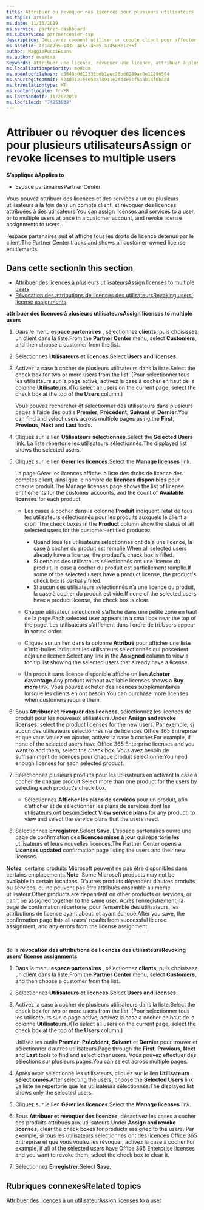 ```yaml
---
title: Attribuer ou révoquer des licences pour plusieurs utilisateurs | Espace partenaires
ms.topic: article
ms.date: 11/15/2019
ms.service: partner-dashboard
ms.subservice: partnercenter-csp
description: Découvrez comment utiliser un compte client pour affecter ou révoquer des licences et des services à un seul utilisateur ou à plusieurs utilisateurs à la fois.
ms.assetid: 4c14c2b5-1431-4e6c-a505-a74503e1235f
author: MaggiePucciEvans
ms.author: evansma
Keywords: attribuer une licence, révoquer une licence, attribuer à plusieurs utilisateurs,
ms.localizationpriority: medium
ms.openlocfilehash: c5846a0d12331bdb1aec26bd6289ac0e11896584
ms.sourcegitcommit: 524d3121e5053a74911e2fd4e9cf5aab14f6b48d
ms.translationtype: MT
ms.contentlocale: fr-FR
ms.lasthandoff: 11/20/2019
ms.locfileid: "74253038"
---
```

# <a name="assign-or-revoke-licenses-to-multiple-users"></a><span data-ttu-id="6b8bb-104">Attribuer ou révoquer des licences pour plusieurs utilisateurs</span><span class="sxs-lookup"><span data-stu-id="6b8bb-104">Assign or revoke licenses to multiple users</span></span>

<span data-ttu-id="6b8bb-105">**S’applique à**</span><span class="sxs-lookup"><span data-stu-id="6b8bb-105">**Applies to**</span></span>

-  <span data-ttu-id="6b8bb-106">Espace partenaires</span><span class="sxs-lookup"><span data-stu-id="6b8bb-106">Partner Center</span></span>

<span data-ttu-id="6b8bb-107">Vous pouvez attribuer des licences et des services à un ou plusieurs utilisateurs à la fois dans un compte client, et révoquer des licences attribuées à des utilisateurs.</span><span class="sxs-lookup"><span data-stu-id="6b8bb-107">You can assign licenses and services to a user, or to multiple users at once in a customer account, and revoke license assignments to users.</span></span>

<span data-ttu-id="6b8bb-108">l’espace partenaires suit et affiche tous les droits de licence détenus par le client.</span><span class="sxs-lookup"><span data-stu-id="6b8bb-108">The Partner Center tracks and shows all customer-owned license entitlements.</span></span>

## <a name="in-this-section"></a><span data-ttu-id="6b8bb-109">Dans cette section</span><span class="sxs-lookup"><span data-stu-id="6b8bb-109">In this section</span></span>


-   [<span data-ttu-id="6b8bb-110">Attribuer des licences à plusieurs utilisateurs</span><span class="sxs-lookup"><span data-stu-id="6b8bb-110">Assign licenses to multiple users</span></span>](#assign-licenses-to-groups)
-   [<span data-ttu-id="6b8bb-111">Révocation des attributions de licences des utilisateurs</span><span class="sxs-lookup"><span data-stu-id="6b8bb-111">Revoking users' license assignments</span></span>](#revoking-licenses)

<a href="" id="assign-licenses-to-groups"></a>
<span data-ttu-id="6b8bb-112">**attribuer des licences à plusieurs utilisateurs**</span><span class="sxs-lookup"><span data-stu-id="6b8bb-112">**Assign licenses to multiple users**</span></span>

1.  <span data-ttu-id="6b8bb-113">Dans le menu **espace partenaires** , sélectionnez **clients**, puis choisissez un client dans la liste.</span><span class="sxs-lookup"><span data-stu-id="6b8bb-113">From the **Partner Center** menu, select **Customers**, and then choose a customer from the list.</span></span>
2.  <span data-ttu-id="6b8bb-114">Sélectionnez **Utilisateurs et licences**.</span><span class="sxs-lookup"><span data-stu-id="6b8bb-114">Select **Users and licenses**.</span></span>
3.  <span data-ttu-id="6b8bb-115">Activez la case à cocher de plusieurs utilisateurs dans la liste.</span><span class="sxs-lookup"><span data-stu-id="6b8bb-115">Select the check box for two or more users from the list.</span></span> <span data-ttu-id="6b8bb-116">(Pour sélectionner tous les utilisateurs sur la page active, activez la case à cocher en haut de la colonne **Utilisateurs**.)</span><span class="sxs-lookup"><span data-stu-id="6b8bb-116">(To select all users on the current page, select the check box at the top of the **Users** column.)</span></span>

    <span data-ttu-id="6b8bb-117">Vous pouvez rechercher et sélectionner des utilisateurs dans plusieurs pages à l’aide des outils **Premier**, **Précédent**, **Suivant** et **Dernier**.</span><span class="sxs-lookup"><span data-stu-id="6b8bb-117">You can find and select users across multiple pages using the **First**, **Previous**, **Next** and **Last** tools.</span></span>

4.  <span data-ttu-id="6b8bb-118">Cliquez sur le lien **Utilisateurs sélectionnés**.</span><span class="sxs-lookup"><span data-stu-id="6b8bb-118">Select the **Selected Users** link.</span></span> <span data-ttu-id="6b8bb-119">La liste répertorie les utilisateurs sélectionnés.</span><span class="sxs-lookup"><span data-stu-id="6b8bb-119">The displayed list shows the selected users.</span></span>
5.  <span data-ttu-id="6b8bb-120">Cliquez sur le lien **Gérer les licences**.</span><span class="sxs-lookup"><span data-stu-id="6b8bb-120">Select the **Manage licenses** link.</span></span>

    <span data-ttu-id="6b8bb-121">La page Gérer les licences affiche la liste des droits de licence des comptes client, ainsi que le nombre de **licences disponibles** pour chaque produit.</span><span class="sxs-lookup"><span data-stu-id="6b8bb-121">The Manage licenses page shows the list of license entitlements for the customer accounts, and the count of **Available licenses** for each product.</span></span>

    -   <span data-ttu-id="6b8bb-122">Les cases à cocher dans la colonne **Produit** indiquent l’état de tous les utilisateurs sélectionnés pour les produits auxquels le client a droit&nbsp;:</span><span class="sxs-lookup"><span data-stu-id="6b8bb-122">The check boxes in the **Product** column show the status of all selected users for the customer-entitled products:</span></span>

        -   <span data-ttu-id="6b8bb-123">Quand tous les utilisateurs sélectionnés ont déjà une licence, la case à cocher du produit est remplie.</span><span class="sxs-lookup"><span data-stu-id="6b8bb-123">When all selected users already have a license, the product's check box is filled.</span></span>
        -   <span data-ttu-id="6b8bb-124">Si certains des utilisateurs sélectionnés ont une licence du produit, la case à cocher du produit est partiellement remplie.</span><span class="sxs-lookup"><span data-stu-id="6b8bb-124">If some of the selected users have a product license, the product's check box is partially filled.</span></span>
        -   <span data-ttu-id="6b8bb-125">Si aucun des utilisateurs sélectionnés n’a une licence du produit, la case à cocher du produit est vide.</span><span class="sxs-lookup"><span data-stu-id="6b8bb-125">If none of the selected users have a product license, the check box is clear.</span></span>
    -   <span data-ttu-id="6b8bb-126">Chaque utilisateur sélectionné s’affiche dans une petite zone en haut de la page.</span><span class="sxs-lookup"><span data-stu-id="6b8bb-126">Each selected user appears in a small box near the top of the page.</span></span> <span data-ttu-id="6b8bb-127">Les utilisateurs s’affichent dans l’ordre de tri.</span><span class="sxs-lookup"><span data-stu-id="6b8bb-127">Users appear in sorted order.</span></span>

    -   <span data-ttu-id="6b8bb-128">Cliquez sur un lien dans la colonne **Attribué** pour afficher une liste d’info-bulles indiquant les utilisateurs sélectionnés qui possèdent déjà une licence.</span><span class="sxs-lookup"><span data-stu-id="6b8bb-128">Select any link in the **Assigned** column to view a tooltip list showing the selected users that already have a license.</span></span>

    -   <span data-ttu-id="6b8bb-129">Un produit sans licence disponible affiche un lien **Acheter davantage**.</span><span class="sxs-lookup"><span data-stu-id="6b8bb-129">Any product without available licenses shows a **Buy more** link.</span></span> <span data-ttu-id="6b8bb-130">Vous pouvez acheter des licences supplémentaires lorsque les clients en ont besoin.</span><span class="sxs-lookup"><span data-stu-id="6b8bb-130">You can purchase more licenses when customers require them.</span></span>

6.  <span data-ttu-id="6b8bb-131">Sous **Attribuer et révoquer des licences**, sélectionnez les licences de produit pour les nouveaux utilisateurs.</span><span class="sxs-lookup"><span data-stu-id="6b8bb-131">Under **Assign and revoke licenses**, select the product licenses for the new users.</span></span> <span data-ttu-id="6b8bb-132">Par exemple, si aucun des utilisateurs sélectionnés n’a de licences Office&nbsp;365 Entreprise et que vous voulez en ajouter, activez la case à cocher.</span><span class="sxs-lookup"><span data-stu-id="6b8bb-132">For example, if none of the selected users have Office 365 Enterprise licenses and you want to add them, select the check box.</span></span> <span data-ttu-id="6b8bb-133">Vous avez besoin de suffisamment de licences pour chaque produit sélectionné.</span><span class="sxs-lookup"><span data-stu-id="6b8bb-133">You need enough licenses for each selected product.</span></span>
7.  <span data-ttu-id="6b8bb-134">Sélectionnez plusieurs produits pour les utilisateurs en activant la case à cocher de chaque produit.</span><span class="sxs-lookup"><span data-stu-id="6b8bb-134">Select more than one product for the users by selecting each product's check box.</span></span>
    -   <span data-ttu-id="6b8bb-135">Sélectionnez **Afficher les plans de services** pour un produit, afin d’afficher et de sélectionner les plans de services dont les utilisateurs ont besoin.</span><span class="sxs-lookup"><span data-stu-id="6b8bb-135">Select **View service plans** for any product, to view and select the service plans that the users need.</span></span>

8.  <span data-ttu-id="6b8bb-136">Sélectionnez **Enregistrer**.</span><span class="sxs-lookup"><span data-stu-id="6b8bb-136">Select **Save**.</span></span> <span data-ttu-id="6b8bb-137">L’espace partenaires ouvre une page de confirmation des **licences mises à jour** qui répertorie les utilisateurs et leurs nouvelles licences.</span><span class="sxs-lookup"><span data-stu-id="6b8bb-137">The Partner Center opens a **Licenses updated** confirmation page listing the users and their new licenses.</span></span>

<span data-ttu-id="6b8bb-138">**Notez**  certains produits Microsoft peuvent ne pas être disponibles dans certains emplacements.</span><span class="sxs-lookup"><span data-stu-id="6b8bb-138">**Note**  Some Microsoft products may not be available in certain locations.</span></span> <span data-ttu-id="6b8bb-139">D’autres produits dépendent d’autres produits ou services, ou ne peuvent pas être attribués ensemble au même utilisateur.</span><span class="sxs-lookup"><span data-stu-id="6b8bb-139">Other products are dependent on other products or services, or can't be assigned together to the same user.</span></span> <span data-ttu-id="6b8bb-140">Après l’enregistrement, la page de confirmation répertorie, pour l’ensemble des utilisateurs, les attributions de licence ayant abouti et ayant échoué.</span><span class="sxs-lookup"><span data-stu-id="6b8bb-140">After you save, the confirmation page lists all users' results from successful license assignment, and any errors from the license assignment.</span></span>

 

<a href="" id="revoking-licenses"></a>
<span data-ttu-id="6b8bb-141">de la **révocation des attributions de licences des utilisateurs**</span><span class="sxs-lookup"><span data-stu-id="6b8bb-141">**Revoking users' license assignments**</span></span>

1.  <span data-ttu-id="6b8bb-142">Dans le menu **espace partenaires** , sélectionnez **clients**, puis choisissez un client dans la liste.</span><span class="sxs-lookup"><span data-stu-id="6b8bb-142">From the **Partner Center** menu, select **Customers**, and then choose a customer from the list.</span></span>
2.  <span data-ttu-id="6b8bb-143">Sélectionnez **Utilisateurs et licences**.</span><span class="sxs-lookup"><span data-stu-id="6b8bb-143">Select **Users and licenses**.</span></span>
3.  <span data-ttu-id="6b8bb-144">Activez la case à cocher de plusieurs utilisateurs dans la liste.</span><span class="sxs-lookup"><span data-stu-id="6b8bb-144">Select the check box for two or more users from the list.</span></span> <span data-ttu-id="6b8bb-145">(Pour sélectionner tous les utilisateurs sur la page active, activez la case à cocher en haut de la colonne **Utilisateurs**.)</span><span class="sxs-lookup"><span data-stu-id="6b8bb-145">(To select all users on the current page, select the check box at the top of the **Users** column.)</span></span>

    <span data-ttu-id="6b8bb-146">Utilisez les outils **Premier**, **Précédent**, **Suivant** et **Dernier** pour trouver et sélectionner d’autres utilisateurs.</span><span class="sxs-lookup"><span data-stu-id="6b8bb-146">Page through the **First**, **Previous**, **Next** and **Last** tools to find and select other users.</span></span> <span data-ttu-id="6b8bb-147">Vous pouvez effectuer des sélections sur plusieurs pages.</span><span class="sxs-lookup"><span data-stu-id="6b8bb-147">You can select across multiple pages.</span></span>

4.  <span data-ttu-id="6b8bb-148">Après avoir sélectionné les utilisateurs, cliquez sur le lien **Utilisateurs sélectionnés**.</span><span class="sxs-lookup"><span data-stu-id="6b8bb-148">After selecting the users, choose the **Selected Users** link.</span></span> <span data-ttu-id="6b8bb-149">La liste ne répertorie que les utilisateurs sélectionnés.</span><span class="sxs-lookup"><span data-stu-id="6b8bb-149">The displayed list shows only the selected users.</span></span>
5.  <span data-ttu-id="6b8bb-150">Cliquez sur le lien **Gérer les licences**.</span><span class="sxs-lookup"><span data-stu-id="6b8bb-150">Select the **Manage licenses** link.</span></span>
6.  <span data-ttu-id="6b8bb-151">Sous **Attribuer et révoquer des licences**, désactivez les cases à cocher des produits attribués aux utilisateurs.</span><span class="sxs-lookup"><span data-stu-id="6b8bb-151">Under **Assign and revoke licenses**, clear the check boxes for products assigned to the users.</span></span> <span data-ttu-id="6b8bb-152">Par exemple, si tous les utilisateurs sélectionnés ont des licences Office&nbsp;365 Entreprise et que vous voulez les révoquer, activez la case à cocher.</span><span class="sxs-lookup"><span data-stu-id="6b8bb-152">For example, if all of the selected users have Office 365 Enterprise licenses and you want to revoke them, select the check box to clear it.</span></span>
7.  <span data-ttu-id="6b8bb-153">Sélectionnez **Enregistrer**.</span><span class="sxs-lookup"><span data-stu-id="6b8bb-153">Select **Save**.</span></span>

## <a name="related-topics"></a><span data-ttu-id="6b8bb-154">Rubriques connexes</span><span class="sxs-lookup"><span data-stu-id="6b8bb-154">Related topics</span></span>


[<span data-ttu-id="6b8bb-155">Attribuer des licences à un utilisateur</span><span class="sxs-lookup"><span data-stu-id="6b8bb-155">Assign licenses to a user</span></span>](assign-licenses-to-users.md)

 

 



